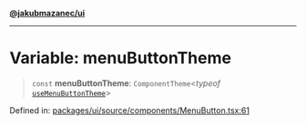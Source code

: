 [**@jakubmazanec/ui**](../README.md)

---

# Variable: menuButtonTheme

> `const` **menuButtonTheme**: `ComponentTheme`\<_typeof_
> [`useMenuButtonTheme`](../functions/useMenuButtonTheme.md)\>

Defined in:
[packages/ui/source/components/MenuButton.tsx:61](https://github.com/jakubmazanec/tools/blob/adfe44f908094c1d1cdf19837842b33066bbd9d7/packages/ui/source/components/MenuButton.tsx#L61)
